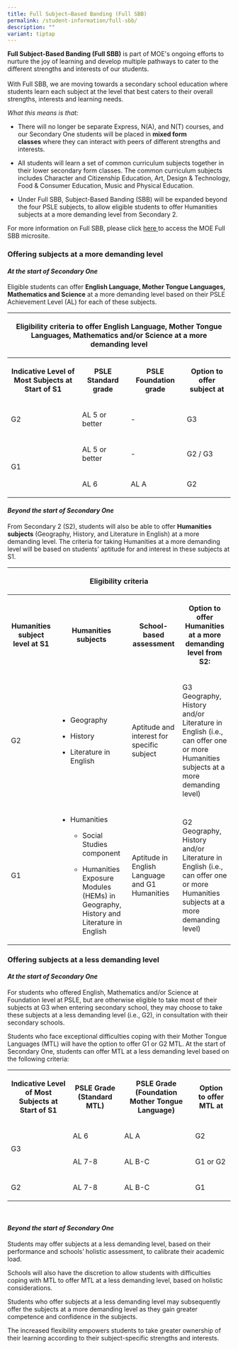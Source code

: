 ```yaml
---
title: Full Subject–Based Banding (Full SBB)
permalink: /student-information/full-sbb/
description: ""
variant: tiptap
---
```

<p><strong>Full Subject-Based Banding (Full SBB)</strong> is part of MOE's ongoing efforts to nurture the joy of learning and develop multiple pathways to cater to the different strengths and interests of our students. <br><br>With Full SBB, we are moving towards a secondary school education where students learn each subject at the level that best caters to their overall strengths, interests and learning needs.</p><p><em>What this means is that:</em></p><ul data-tight="true" class="tight"><li><p>There will no longer be separate Express, N(A), and N(T) courses, and our Secondary One students will be placed in&nbsp;<strong>mixed form classes</strong>&nbsp;where they can interact with peers of different strengths and interests.</p></li><li><p>All students will learn a set of common curriculum subjects together in their lower secondary form classes. The common curriculum subjects includes Character and Citizenship Education, Art, Design &amp; Technology, Food &amp; Consumer Education, Music and Physical Education.</p></li><li><p>Under Full SBB, Subject-Based Banding (SBB) will be expanded beyond the four PSLE subjects, to allow eligible students to offer Humanities subjects at a more demanding level from Secondary 2.</p></li></ul><p>For more information on Full SBB, please click <a href="https://www.moe.gov.sg/microsites/psle-fsbb/full-subject-based-banding/main.html" rel="noopener noreferrer nofollow" target="_blank">here </a>to access the MOE Full SBB microsite.</p><h3><strong>Offering subjects at a more demanding level</strong></h3><h4><strong><em>At the start of Secondary One</em></strong></h4><p>Eligible students can offer <strong>English Language, Mother Tongue Languages, Mathematics and Science</strong> at a more demanding level based on their PSLE Achievement Level (AL) for each of these subjects.</p><table><tbody><tr><th rowspan="1" colspan="4"><p>Eligibility criteria to offer English Language, Mother Tongue Languages, Mathematics and/or Science at a more demanding level</p></th></tr><tr><th rowspan="1" colspan="1"><p>Indicative Level of Most Subjects at Start of S1</p></th><th rowspan="1" colspan="1"><p>PSLE Standard grade</p></th><th rowspan="1" colspan="1"><p>PSLE Foundation grade</p></th><th rowspan="1" colspan="1"><p>Option to offer subject at</p></th></tr><tr><td rowspan="1" colspan="1"><p>G2</p></td><td rowspan="1" colspan="1"><p>AL 5 or better</p></td><td rowspan="1" colspan="1"><p>-</p></td><td rowspan="1" colspan="1"><p>G3</p></td></tr><tr><td rowspan="2" colspan="1"><p>G1</p></td><td rowspan="1" colspan="1"><p>AL 5 or better</p></td><td rowspan="1" colspan="1"><p>-</p></td><td rowspan="1" colspan="1"><p>G2 / G3</p></td></tr><tr><td rowspan="1" colspan="1"><p>AL 6</p></td><td rowspan="1" colspan="1"><p>AL A</p></td><td rowspan="1" colspan="1"><p>G2</p></td></tr></tbody></table><h4><strong><em>Beyond the start of Secondary One</em></strong></h4><p>From Secondary 2 (S2), students will also be able to offer <strong>Humanities subjects</strong> (Geography, History, and Literature in English) at a more demanding level. The criteria for taking Humanities at a more demanding level will be based on students' aptitude for and interest in these subjects at S1.</p><table><tbody><tr><th rowspan="1" colspan="4"><p>Eligibility criteria</p></th></tr><tr><th rowspan="1" colspan="1"><p>Humanities subject level at S1</p></th><th rowspan="1" colspan="1"><p>Humanities subjects</p></th><th rowspan="1" colspan="1"><p>School-based assessment</p></th><th rowspan="1" colspan="1"><p>Option to offer Humanities at a more demanding level from S2:</p></th></tr><tr><td rowspan="1" colspan="1"><p>G2</p></td><td rowspan="1" colspan="1"><ul data-tight="true" class="tight"><li><p>Geography</p></li><li><p>History</p></li><li><p>Literature in English</p></li></ul></td><td rowspan="1" colspan="1"><p>Aptitude and interest for specific subject</p></td><td rowspan="1" colspan="1"><p>G3 Geography, History and/or Literature in English (i.e., can offer one or more Humanities subjects at a more demanding level)</p></td></tr><tr><td rowspan="1" colspan="1"><p>G1</p></td><td rowspan="1" colspan="1"><ul data-tight="true" class="tight"><li><p>Humanities</p><ul data-tight="true" class="tight"><li><p>Social Studies component</p></li><li><p>Humanities Exposure Modules (HEMs) in Geography, History and Literature in English</p></li></ul></li></ul></td><td rowspan="1" colspan="1"><p>Aptitude in English Language and G1 Humanities</p></td><td rowspan="1" colspan="1"><p>G2 Geography, History and/or Literature in English (i.e., can offer one or more Humanities subjects at a more demanding level)</p></td></tr></tbody></table><p></p><h3><strong>Offering subjects at a less demanding level</strong></h3><h4><strong><em>At the start of Secondary One</em></strong></h4><p>For students who offered English, Mathematics and/or Science at Foundation level at PSLE, but are otherwise eligible to take most of their subjects at G3 when entering secondary school, they may choose to take these subjects at a less demanding level (i.e., G2), in consultation with their secondary schools.</p><p>Students who face exceptional difficulties coping with their Mother Tongue Languages (MTL) will have the option to offer G1 or G2 MTL. At the start of Secondary One, students can offer MTL at a less demanding level based on the following criteria:</p><table><tbody><tr><th rowspan="1" colspan="1"><p>Indicative Level of Most Subjects at Start of S1</p></th><th rowspan="1" colspan="1"><p>PSLE Grade (Standard MTL)</p></th><th rowspan="1" colspan="1"><p>PSLE Grade (Foundation Mother Tongue Language)</p></th><th rowspan="1" colspan="1"><p>Option to offer MTL at</p></th></tr><tr><td rowspan="2" colspan="1"><p>G3</p></td><td rowspan="1" colspan="1"><p>AL 6</p></td><td rowspan="1" colspan="1"><p>AL A</p></td><td rowspan="1" colspan="1"><p>G2</p></td></tr><tr><td rowspan="1" colspan="1"><p>AL 7-8</p></td><td rowspan="1" colspan="1"><p>AL B-C</p></td><td rowspan="1" colspan="1"><p>G1 or G2</p></td></tr><tr><td rowspan="1" colspan="1"><p>G2</p></td><td rowspan="1" colspan="1"><p>AL 7-8</p></td><td rowspan="1" colspan="1"><p>AL B-C</p></td><td rowspan="1" colspan="1"><p>G1</p></td></tr></tbody></table><p><br></p><h4><strong><em>Beyond the start of Secondary One</em></strong></h4><p>Students may offer subjects at a less demanding level, based on their performance and schools’ holistic assessment, to calibrate their academic load.</p><p>Schools will also have the discretion to allow students with difficulties coping with MTL to offer MTL at a less demanding level, based on holistic considerations.</p><p>Students who offer subjects at a less demanding level may subsequently offer the subjects at a more demanding level as they gain greater competence and confidence in the subjects.</p><p>The increased flexibility empowers students to take greater ownership of their learning according to their subject-specific strengths and interests.</p>